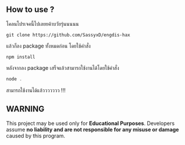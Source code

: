 ## How to use ?
โคลนโปรเจคนี้ไปเลยยค้าบวัยรุ่นนนนน

``` git clone https://github.com/SassyxD/engdis-hax ```


แล้วก็ลง package ทั้งหมดก่อน
โดยใช้คำสั่ง

``` npm install ```

หลังจากลง package เสร็จแล้วสามารถใช้งานได้โดยใช้คำสั่ง

```js
node .
```

สามารถใช้งานได้แล้ววววววว !!!

## WARNING
This project may be used only for **Educational Purposes**. Developers assume **no liability and are not responsible for any misuse or damage** caused by this program.
